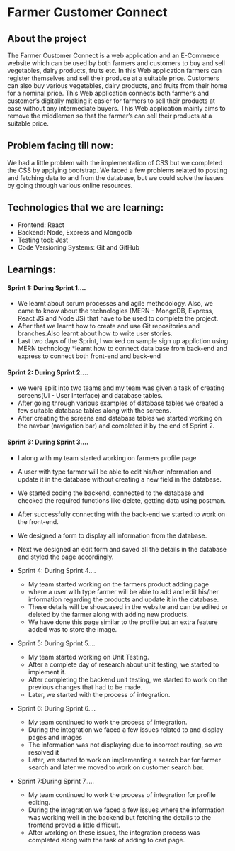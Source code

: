# Farmer Customer Connect
## About the project

The Farmer Customer Connect is a web application and an E-Commerce website which can be used by both farmers and customers to buy and sell vegetables, dairy products, fruits etc. In this Web application farmers can register themselves and sell their produce at a suitable price. Customers can also buy various vegetables, dairy products, and fruits from their home for a nominal price. This Web application connects both farmer’s and customer’s digitally making it easier for farmers to sell their products at ease without any intermediate buyers. This Web application mainly aims to remove the middlemen so that the farmer’s can sell their products at a suitable price.

## Problem facing till now:
We had a little problem with the implementation of CSS but we completed the CSS by applying bootstrap.
We faced a few problems related to posting and fetching data to and from the database, but we could solve the issues by going through various online resources.
## Technologies that we are learning:
* Frontend:
React
* Backend:
Node, Express and Mongodb
* Testing tool:
Jest
* Code Versioning Systems:
Git and GitHub


## Learnings:
#### Sprint 1: During Sprint 1....
  * We learnt about scrum processes and agile methodology. Also, we came to know about the technologies (MERN - MongoDB, Express, React JS and Node JS) that have to be used to complete the project.
  * After that we learnt how to create and use Git repositories and branches.Also learnt about how to write user stories.
  * Last two days of the Sprint, I worked on sample sign up appliction using MERN technology
  *learnt how to connect data base from back-end and express to connect both front-end and back-end

#### Sprint 2: During Sprint 2....

  * we were split into two teams and my team was given a task of creating screens(UI - User Interface) and database tables. 
  * After going through various examples of database tables we created a few suitable database tables along with the screens. 
  * After creating the screens and database tables we started working on the navbar (navigation bar) and completed it by the end of Sprint 2.
####  Sprint 3: During Sprint 3....
  * I along with my team started working on farmers profile page
  * A user with type farmer will be able to edit his/her information and update it in the database without creating a new field in the database.
  * We started coding the backend, connected to the database and checked the required functions like delete, getting data using postman.
  * After successfully connecting with the back-end we started to work on the front-end.
  * We designed a form to display all information from the database.
  * Next we designed an edit form and saved all the details in the database and styled the page accordingly.

* Sprint 4: During Sprint 4....
  * My team started working on the farmers product adding page 
  * where a user with type farmer will be able to add and edit his/her information regarding the products and update it in the database. 
  * These details will be showcased in the website and can be edited or deleted by the farmer along with adding new products.
  *  We have done this page similar to the profile but an extra feature added was to store the image.

* Sprint 5: During Sprint 5....
  * My team started working on Unit Testing.
  * After a complete day of research about unit testing, we started to implement it. 
  * After completing the backend unit testing, we started to work on the previous changes that had to be made. 
  * Later, we started with the process of integration.
  
* Sprint 6: During Sprint 6....
  * My team continued to work the process of integration. 
  * During the integration we faced a few issues related to and display pages and images
  * The information was not displaying due to incorrect routing, so we resolved it
  * Later, we started to work on implementing a search bar for farmer search and later we moved to work on customer search bar.
  
* Sprint 7:During Sprint 7.....
   * My team continued to work the process of integration for profile editing.
   *  During the integration we faced a few issues where the information was working well in the backend but fetching the details to the frontend proved a little difficult.
   *  After working on these issues, the integration process was completed along with the task of adding to cart page.










